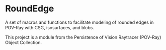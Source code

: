 # RoundEdge
A set of macros and functions to facilitate modeling of rounded edges in POV-Ray with CSG, isosurfaces, and blobs.

This project is a module from the Persistence of Vision Raytracer (POV-Ray) Object Collection.
